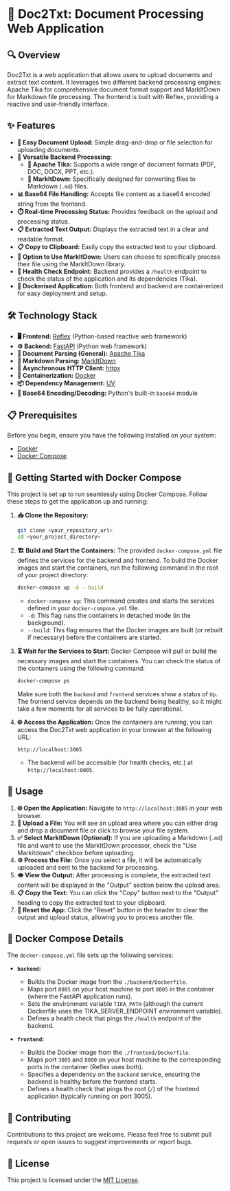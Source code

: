 # 📄 Doc2Txt: Document Processing Web Application

## 🔍 Overview

Doc2Txt is a web application that allows users to upload documents and extract text content. It leverages two different backend processing engines: Apache Tika for comprehensive document format support and MarkItDown for Markdown file processing. The frontend is built with Reflex, providing a reactive and user-friendly interface.

## ✨ Features

- **📁 Easy Document Upload:** Simple drag-and-drop or file selection for uploading documents.
- **🔄 Versatile Backend Processing:**
  - **🔧 Apache Tika:** Supports a wide range of document formats (PDF, DOC, DOCX, PPT, etc.).
  - **📝 MarkItDown:** Specifically designed for converting files to Markdown (`.md`) files.
- **📊 Base64 File Handling:** Accepts file content as a base64 encoded string from the frontend.
- **⏱️ Real-time Processing Status:** Provides feedback on the upload and processing status.
- **📋 Extracted Text Output:** Displays the extracted text in a clear and readable format.
- **📋 Copy to Clipboard:** Easily copy the extracted text to your clipboard.
- **🔘 Option to Use MarkItDown:** Users can choose to specifically process their file using the MarkItDown library.
- **💓 Health Check Endpoint:** Backend provides a `/health` endpoint to check the status of the application and its dependencies (Tika).
- **🐳 Dockerised Application:** Both frontend and backend are containerized for easy deployment and setup.

## 🛠️ Technology Stack

- **🖥️ Frontend:** [Reflex](https://reflex.dev/) (Python-based reactive web framework)
- **⚙️ Backend:** [FastAPI](https://fastapi.tiangolo.com/) (Python web framework)
- **📑 Document Parsing (General):** [Apache Tika](https://tika.apache.org/)
- **📝 Markdown Parsing:** [MarkItDown](https://github.com/bartdag/markitdown)
- **🔄 Asynchronous HTTP Client:** [httpx](https://www.python-httpx.org/)
- **🐳 Containerization:** [Docker](https://www.docker.com/)
- **📦 Dependency Management:** [UV](https://pypi.org/project/uv/)
- **🔐 Base64 Encoding/Decoding:** Python's built-in `base64` module

## 📋 Prerequisites

Before you begin, ensure you have the following installed on your system:

- [Docker](https://www.docker.com/get-started/)
- [Docker Compose](https://docs.docker.com/compose/install/)

## 🚀 Getting Started with Docker Compose

This project is set up to run seamlessly using Docker Compose. Follow these steps to get the application up and running:

1. **📥 Clone the Repository:**

   ```bash
   git clone <your_repository_url>
   cd <your_project_directory>
   ```

2. **🏗️ Build and Start the Containers:**
   The provided `docker-compose.yml` file defines the services for the backend and frontend. To build the Docker images and start the containers, run the following command in the root of your project directory:

   ```bash
   docker-compose up -d --build
   ```

   - `docker-compose up`: This command creates and starts the services defined in your `docker-compose.yml` file.
   - `-d`: This flag runs the containers in detached mode (in the background).
   - `--build`: This flag ensures that the Docker images are built (or rebuilt if necessary) before the containers are started.

3. **⏳ Wait for the Services to Start:**
   Docker Compose will pull or build the necessary images and start the containers. You can check the status of the containers using the following command:

   ```bash
   docker-compose ps
   ```

   Make sure both the `backend` and `frontend` services show a status of `Up`. The frontend service depends on the backend being healthy, so it might take a few moments for all services to be fully operational.

4. **🌐 Access the Application:**
   Once the containers are running, you can access the Doc2Txt web application in your browser at the following URL:

   ```
   http://localhost:3005
   ```

   - The backend will be accessible (for health checks, etc.) at `http://localhost:8005`.

## 📝 Usage

1. **🌐 Open the Application:** Navigate to `http://localhost:3005` in your web browser.
2. **📁 Upload a File:** You will see an upload area where you can either drag and drop a document file or click to browse your file system.
3. **✅ Select MarkItDown (Optional):** If you are uploading a Markdown (`.md`) file and want to use the MarkItDown processor, check the "Use Markitdown" checkbox before uploading.
4. **⚙️ Process the File:** Once you select a file, it will be automatically uploaded and sent to the backend for processing.
5. **👁️ View the Output:** After processing is complete, the extracted text content will be displayed in the "Output" section below the upload area.
6. **📋 Copy the Text:** You can click the "Copy" button next to the "Output" heading to copy the extracted text to your clipboard.
7. **🔄 Reset the App:** Click the "Reset" button in the header to clear the output and upload status, allowing you to process another file.

## 🐳 Docker Compose Details

The `docker-compose.yml` file sets up the following services:

- **`backend`:**
  - Builds the Docker image from the `./backend/Dockerfile`.
  - Maps port `8005` on your host machine to port `8005` in the container (where the FastAPI application runs).
  - Sets the environment variable `TIKA_PATH` (although the current Dockerfile uses the TIKA_SERVER_ENDPOINT environment variable).
  - Defines a health check that pings the `/health` endpoint of the backend.

- **`frontend`:**
  - Builds the Docker image from the `./frontend/Dockerfile`.
  - Maps port `3005` and `8000` on your host machine to the corresponding ports in the container (Reflex uses both).
  - Specifies a dependency on the `backend` service, ensuring the backend is healthy before the frontend starts.
  - Defines a health check that pings the root (`/`) of the frontend application (typically running on port 3005).

## 👥 Contributing

Contributions to this project are welcome. Please feel free to submit pull requests or open issues to suggest improvements or report bugs.

## 📜 License

This project is licensed under the [MIT License](LICENSE).